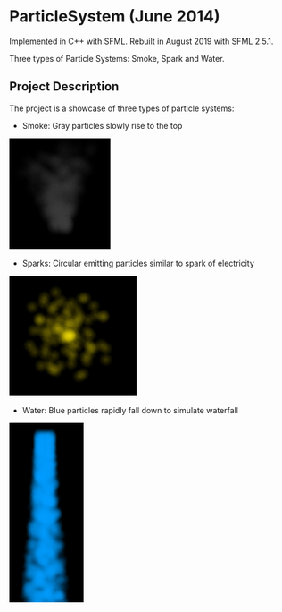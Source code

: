 # ParticleSystem (June 2014)

Implemented in C++ with SFML. Rebuilt in August 2019 with SFML 2.5.1.

Three types of Particle Systems: Smoke, Spark and Water.

## Project Description
The project is a showcase of three types of particle systems:
* Smoke: Gray particles slowly rise to the top

![](smoke.gif)
* Sparks: Circular emitting particles similar to spark of electricity

![](sparkle.gif)
* Water: Blue particles rapidly fall down to simulate waterfall

![](water.gif)
